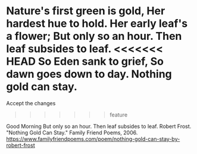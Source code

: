 Nature's first green is gold,
Her hardest hue to hold.
Her early leaf's a flower;
But only so an hour.
Then leaf subsides to leaf.
<<<<<<< HEAD
So Eden sank to grief,
So dawn goes down to day.
Nothing gold can stay.
=======
Accept the changes

>>>>>>> feature

Good Morning
But only so an hour.
Then leaf subsides to leaf.
Robert Frost. "Nothing Gold Can Stay." Family Friend Poems, 2006. https://www.familyfriendpoems.com/poem/nothing-gold-can-stay-by-robert-frost